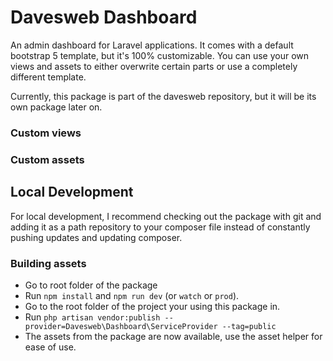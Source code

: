 # Davesweb Dashboard

An admin dashboard for Laravel applications. It comes with a default bootstrap 5 template, but it's 
100% customizable. You can use your own views and assets to either overwrite certain parts or 
use a completely different template.

Currently, this package is part of the davesweb repository, but it will be its own package later on.

### Custom views

### Custom assets

## Local Development

For local development, I recommend checking out the package with git and adding it as a path repository
to your composer file instead of constantly pushing updates and updating composer.

### Building assets

- Go to root folder of the package
- Run `npm install` and `npm run dev` (or `watch` or `prod`).
- Go to the root folder of the project your using this package in.
- Run `php artisan vendor:publish --provider=Davesweb\Dashboard\ServiceProvider --tag=public`
- The assets from the package are now available, use the asset helper for ease of use. 

